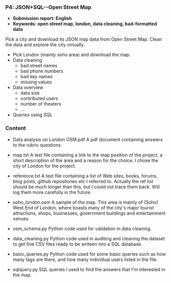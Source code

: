 ### P4: JSON+SQL--Open Street Map

- **Submission report: English**
- **Keywords: open street map, london, data cleaning, bad-formatted data**

Pick a city and download its JSON map data from Open Street Map. Clean the data and explore the city virtually.
- Pick London (mainly soho area) and download the map.
- Data cleaning
	- bad street names
	- bad phone numbers
	- bad key names
	- missing values
- Data overview
	- data size
	- contributed users
	- number of theaters
	- ...
- Queries using SQL


### Content
- Data analysis on London OSM.pdf
A pdf document containing answers to the rubric questions. 


- map.txt 
A text file containing a link to the map position of the project, a short description of the area and a reason for the choice. I chose the city of London for the project.

- reference.txt
A text file containing a list of Web sites, books, forums, blog posts, github repositories etc I referred to. Actually the ref list should be much longer than this, but I could not trace them back. Will log them more carefully in the future.

- soho_london.osm
A sample of the map. This area is mainly of (Soho) West End of London, 
where boasts many of the city's major tourist attractions, shops, businesses, government buildings and entertainment venues. 

- osm_schema.py
Python code used for validation in data cleaning.

- data_cleaning.py
Python code used in auditing and cleaning the dataset to get five CSV files ready to be writeen into a SQL database.

- basic_queries.py
Python code used for some basic queries such as how many tags are there, and how many individual users listed in the file.

- sqlquery.py
SQL queries I used to find the answers that I'm interested in the map.
